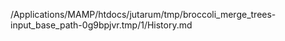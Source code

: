 /Applications/MAMP/htdocs/jutarum/tmp/broccoli_merge_trees-input_base_path-0g9bpjvr.tmp/1/History.md